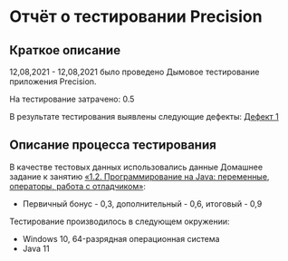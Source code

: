 # Отчёт о тестировании Precision

## Краткое описание

12,08,2021 - 12,08,2021 было проведено Дымовое тестирование приложения Precision.

На тестирование затрачено: 0.5

В результате тестирования выявлены следующие дефекты:
[Дефект 1](https://github.com/JaneGame/HomeWorkJava2.2/issues/1)


## Описание процесса тестирования



В качестве тестовых данных использовались данные Домашнее задание к занятию [«1.2. Программирование на Java: переменные, операторы, работа с отладчиком»](https://github.com/netology-code/javaqa-homeworks/tree/master/programming):
* Первичный бонус - 0,3, дополнительный - 0,6, итоговый - 0,9

Тестирование производилось в следующем окружении:
* Windows 10, 64-разрядная операционная система
* Java 11